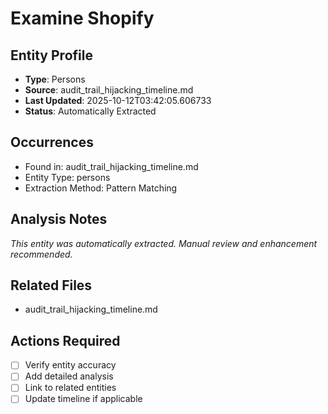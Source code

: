# Examine Shopify

## Entity Profile
- **Type**: Persons
- **Source**: audit_trail_hijacking_timeline.md
- **Last Updated**: 2025-10-12T03:42:05.606733
- **Status**: Automatically Extracted

## Occurrences
- Found in: audit_trail_hijacking_timeline.md
- Entity Type: persons
- Extraction Method: Pattern Matching

## Analysis Notes
*This entity was automatically extracted. Manual review and enhancement recommended.*

## Related Files
- audit_trail_hijacking_timeline.md

## Actions Required
- [ ] Verify entity accuracy
- [ ] Add detailed analysis
- [ ] Link to related entities
- [ ] Update timeline if applicable
